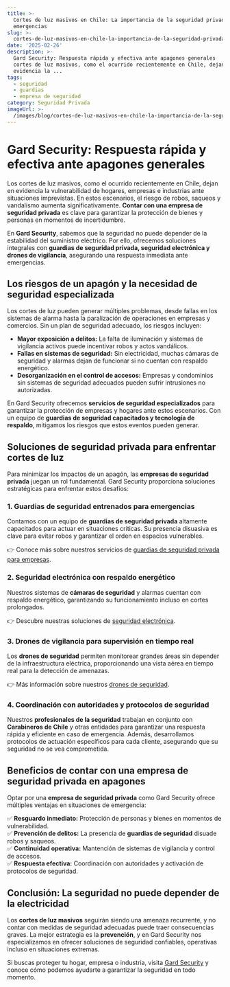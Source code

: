 ```yaml
---
title: >-
  Cortes de luz masivos en Chile: La importancia de la seguridad privada en
  emergencias
slug: >-
  cortes-de-luz-masivos-en-chile-la-importancia-de-la-seguridad-privada-en-emergencias
date: '2025-02-26'
description: >-
  Gard Security: Respuesta rápida y efectiva ante apagones generales    Los
  cortes de luz masivos, como el ocurrido recientemente en Chile, dejan en
  evidencia la ...
tags:
  - seguridad
  - guardias
  - empresa de seguridad
category: Seguridad Privada
imageUrl: >-
  /images/blog/cortes-de-luz-masivos-en-chile-la-importancia-de-la-seguridad-privada-en-emergencias.jpg
---
```



<h1 class="wp-block-heading" id="h-gard-security-respuesta-rapida-y-efectiva-ante-apagones-generales"><strong>Gard Security: Respuesta rápida y efectiva ante apagones generales</strong></h1>



<p>Los cortes de luz masivos, como el ocurrido recientemente en Chile, dejan en evidencia la vulnerabilidad de hogares, empresas e industrias ante situaciones imprevistas. En estos escenarios, el riesgo de robos, saqueos y vandalismo aumenta significativamente. <strong>Contar con una empresa de seguridad privada</strong> es clave para garantizar la protección de bienes y personas en momentos de incertidumbre.</p>



<p>En <strong>Gard Security</strong>, sabemos que la seguridad no puede depender de la estabilidad del suministro eléctrico. Por ello, ofrecemos soluciones integrales con <strong>guardias de seguridad privada, seguridad electrónica y drones de vigilancia</strong>, asegurando una respuesta inmediata ante emergencias.</p>



<h2 class="wp-block-heading" id="h-los-riesgos-de-un-apagon-y-la-necesidad-de-seguridad-especializada"><strong>Los riesgos de un apagón y la necesidad de seguridad especializada</strong></h2>



<p>Los cortes de luz pueden generar múltiples problemas, desde fallas en los sistemas de alarma hasta la paralización de operaciones en empresas y comercios. Sin un plan de seguridad adecuado, los riesgos incluyen:</p>



<ul class="wp-block-list">
<li><strong>Mayor exposición a delitos:</strong> La falta de iluminación y sistemas de vigilancia activos puede incentivar robos y actos vandálicos.</li>



<li><strong>Fallas en sistemas de seguridad:</strong> Sin electricidad, muchas cámaras de seguridad y alarmas dejan de funcionar si no cuentan con respaldo energético.</li>



<li><strong>Desorganización en el control de accesos:</strong> Empresas y condominios sin sistemas de seguridad adecuados pueden sufrir intrusiones no autorizadas.</li>
</ul>



<p>En Gard Security ofrecemos <strong>servicios de seguridad especializados</strong> para garantizar la protección de empresas y hogares ante estos escenarios. Con un equipo de <strong>guardias de seguridad capacitados y tecnología de respaldo</strong>, mitigamos los riesgos que estos eventos pueden generar.</p>



<h2 class="wp-block-heading" id="h-soluciones-de-seguridad-privada-para-enfrentar-cortes-de-luz"><strong>Soluciones de seguridad privada para enfrentar cortes de luz</strong></h2>



<p>Para minimizar los impactos de un apagón, las <strong>empresas de seguridad privada</strong> juegan un rol fundamental. Gard Security proporciona soluciones estratégicas para enfrentar estos desafíos:</p>



<h3 class="wp-block-heading" id="h-1-guardias-de-seguridad-entrenados-para-emergencias"><strong>1. Guardias de seguridad entrenados para emergencias</strong></h3>



<p>Contamos con un equipo de <strong>guardias de seguridad privada</strong> altamente capacitados para actuar en situaciones críticas. Su presencia disuasiva es clave para evitar robos y garantizar el orden en espacios vulnerables.</p>



<p>👉 Conoce más sobre nuestros servicios de <a href="/servicios/guardias-de-seguridad">guardias de seguridad privada para empresas</a>.</p>



<h3 class="wp-block-heading" id="h-2-seguridad-electronica-con-respaldo-energetico"><strong>2. Seguridad electrónica con respaldo energético</strong></h3>



<p>Nuestros sistemas de <strong>cámaras de seguridad</strong> y alarmas cuentan con respaldo energético, garantizando su funcionamiento incluso en cortes prolongados.</p>



<p>👉 Descubre nuestras soluciones de <a href="/servicios/seguridad-electronica">seguridad electrónica</a>.</p>



<h3 class="wp-block-heading" id="h-3-drones-de-vigilancia-para-supervision-en-tiempo-real"><strong>3. Drones de vigilancia para supervisión en tiempo real</strong></h3>



<p>Los <strong>drones de seguridad</strong> permiten monitorear grandes áreas sin depender de la infraestructura eléctrica, proporcionando una vista aérea en tiempo real para la detección de amenazas.</p>



<p>👉 Más información sobre nuestros <a href="/servicios/drones-seguridad">drones de seguridad</a>.</p>



<h3 class="wp-block-heading" id="h-4-coordinacion-con-autoridades-y-protocolos-de-seguridad"><strong>4. Coordinación con autoridades y protocolos de seguridad</strong></h3>



<p>Nuestros <strong>profesionales de la seguridad</strong> trabajan en conjunto con <strong>Carabineros de Chile</strong> y otras entidades para garantizar una respuesta rápida y eficiente en caso de emergencia. Además, desarrollamos protocolos de actuación específicos para cada cliente, asegurando que su seguridad no se vea comprometida.</p>



<h2 class="wp-block-heading" id="h-beneficios-de-contar-con-una-empresa-de-seguridad-privada-en-apagones"><strong>Beneficios de contar con una empresa de seguridad privada en apagones</strong></h2>



<p>Optar por una <strong>empresa de seguridad privada</strong> como Gard Security ofrece múltiples ventajas en situaciones de emergencia:</p>



<p>✅ <strong>Resguardo inmediato:</strong> Protección de personas y bienes en momentos de vulnerabilidad.<br>✅ <strong>Prevención de delitos:</strong> La presencia de <strong>guardias de seguridad</strong> disuade robos y saqueos.<br>✅ <strong>Continuidad operativa:</strong> Mantención de sistemas de vigilancia y control de accesos.<br>✅ <strong>Respuesta efectiva:</strong> Coordinación con autoridades y activación de protocolos de seguridad.</p>



<h2 class="wp-block-heading" id="h-conclusion-la-seguridad-no-puede-depender-de-la-electricidad"><strong>Conclusión: La seguridad no puede depender de la electricidad</strong></h2>



<p>Los <strong>cortes de luz masivos</strong> seguirán siendo una amenaza recurrente, y no contar con medidas de seguridad adecuadas puede traer consecuencias graves. La mejor estrategia es la <strong>prevención</strong>, y en Gard Security nos especializamos en ofrecer soluciones de seguridad confiables, operativas incluso en situaciones extremas.</p>



<p>Si buscas proteger tu hogar, empresa o industria, visita <a href="https://gard.cl/" rel="noopener noreferrer" target="_blank">Gard Security</a> y conoce cómo podemos ayudarte a garantizar la seguridad en todo momento.</p>
